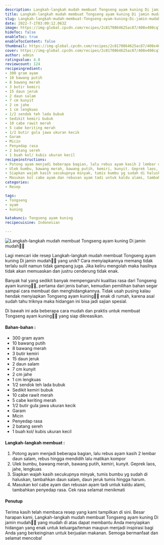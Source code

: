 ```yaml
---
description: Langkah-langkah mudah membuat Tongseng ayam kuning Di jamin mudah"
title: Langkah-langkah mudah membuat Tongseng ayam kuning Di jamin mudah
slug: Langkah-langkah-mudah-membuat-Tongseng-ayam-kuning-Di-jamin-mudah
date: 2022-7-1T03:09:12.063Z
image: https://img-global.cpcdn.com/recipes/2c8170864625ac87/400x400cq70/photo.jpg
hideToc: false
enableToc: true
enableTocContent: false
thumbnail: https://img-global.cpcdn.com/recipes/2c8170864625ac87/400x400cq70/photo.jpg
cover: https://img-global.cpcdn.com/recipes/2c8170864625ac87/400x400cq70/photo.jpg
author: admin
ratingvalue: 4.8
reviewcount: 124
recipeingredient:
- 300 gram ayam
- 10 bawang putih
- 8 bawang merah
- 3 butir kemiri
- 15 daun jeruk
- 2 daun salam
- 7 cm kunyit
- 2 cm jahe
- 1 cm lengkuas
- 1/2 sendok teh lada bubuk
- Sedikit kemiri bubuk
- 10 cabe rawit merah
- 5 cabe keriting merah
- 1/2 butir gula jawa ukuran kecik
- Garam
- Micin
- Penyedap rasa
- 2 batang sereh
- 1 buah kol/ kubis ukuran kecil
recipeinstructions:
- Potong ayam menjadi beberapa bagian, lalu rebus ayam kasih 2 lembar daun salam, rebus hingga mendidih lalu matikan kompor
- Ulek bumbu, bawang merah, bawang putih, kemiri, kunyit. Geprek laos, jahe, lengkuas
- Siapkan wajah kasih secukupnya minyak, tumis bumbu yg sudah di haluskan, tambahkan daun salam, daun jeruk tumis hingga harum.
- Masukan kol cabe ayam dan rebusan ayam tadi untuk kaldu alami, tambahkan penyedap rasa. Cek rasa selamat menikmati
categories:
- Resep

tags:
- Tongseng
- ayam
- kuning

katakunci: Tongseng ayam kuning
recipecuisine: Indonesian

---
```


![Langkah-langkah mudah membuat Tongseng ayam kuning Di jamin mudah👩‍🍳](https://img-global.cpcdn.com/recipes/2c8170864625ac87/400x400cq70/photo.jpg)

Lagi mencari ide resep Langkah-langkah mudah membuat Tongseng ayam kuning Di jamin mudah👩‍🍳 yang unik? Cara menyiapkannya memang tidak terlalu sulit namun tidak gampang juga. Jika keliru mengolah maka hasilnya tidak akan memuaskan dan justru cenderung tidak enak.

Banyak hal yang sedikit banyak mempengaruhi kualitas rasa dari Tongseng ayam kuning👩‍🍳, pertama dari jenis bahan, kemudian pemilihan bahan segar sampai cara membuat dan menghidangkannya. Tidak usah pusing kalau hendak menyiapkan Tongseng ayam kuning👩‍🍳 enak di rumah, karena asal sudah tahu triknya maka hidangan ini bisa jadi sajian spesial.

Di bawah ini ada beberapa cara mudah dan praktis untuk membuat Tongseng ayam kuning👩‍🍳 yang siap dikreasikan.

<!--inarticleads1-->

#### Bahan-bahan :

- 300 gram ayam
- 10 bawang putih
- 8 bawang merah
- 3 butir kemiri
- 15 daun jeruk
- 2 daun salam
- 7 cm kunyit
- 2 cm jahe
- 1 cm lengkuas
- 1/2 sendok teh lada bubuk
- Sedikit kemiri bubuk
- 10 cabe rawit merah
- 5 cabe keriting merah
- 1/2 butir gula jawa ukuran kecik
- Garam
- Micin
- Penyedap rasa
- 2 batang sereh
- 1 buah kol/ kubis ukuran kecil

<!--inarticleads2-->

#### Langkah-langkah membuat :

1. Potong ayam menjadi beberapa bagian, lalu rebus ayam kasih 2 lembar daun salam, rebus hingga mendidih lalu matikan kompor
1. Ulek bumbu, bawang merah, bawang putih, kemiri, kunyit. Geprek laos, jahe, lengkuas
1. Siapkan wajah kasih secukupnya minyak, tumis bumbu yg sudah di haluskan, tambahkan daun salam, daun jeruk tumis hingga harum.
1. Masukan kol cabe ayam dan rebusan ayam tadi untuk kaldu alami, tambahkan penyedap rasa. Cek rasa selamat menikmati

#### Penutup

Terima kasih telah membaca resep yang kami tampilkan di sini. Besar harapan kami, Langkah-langkah mudah membuat Tongseng ayam kuning Di jamin mudah👩‍🍳 yang mudah di atas dapat membantu Anda menyiapkan hidangan yang enak untuk keluarga/teman maupun menjadi inspirasi bagi Anda yang berkeinginan untuk berjualan makanan. Semoga bermanfaat dan selamat mencoba!